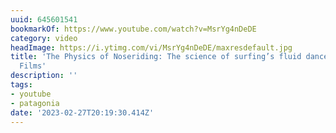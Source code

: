 ```yaml
---
uuid: 645601541
bookmarkOf: https://www.youtube.com/watch?v=MsrYg4nDeDE
category: video
headImage: https://i.ytimg.com/vi/MsrYg4nDeDE/maxresdefault.jpg
title: 'The Physics of Noseriding: The science of surfing’s fluid dance | Patagonia
  Films'
description: ''
tags:
- youtube
- patagonia
date: '2023-02-27T20:19:30.414Z'
---
```



